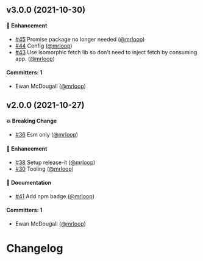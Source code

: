 

## v3.0.0 (2021-10-30)

#### :rocket: Enhancement
* [#45](https://github.com/mrloop/race-lib/pull/45) Promise package no longer needed ([@mrloop](https://github.com/mrloop))
* [#44](https://github.com/mrloop/race-lib/pull/44) Config ([@mrloop](https://github.com/mrloop))
* [#43](https://github.com/mrloop/race-lib/pull/43) Use isomorphic fetch lib so don't need to inject fetch by consuming app. ([@mrloop](https://github.com/mrloop))

#### Committers: 1
- Ewan McDougall ([@mrloop](https://github.com/mrloop))

## v2.0.0 (2021-10-27)

#### :boom: Breaking Change
* [#36](https://github.com/mrloop/race-lib/pull/36) Esm only ([@mrloop](https://github.com/mrloop))

#### :rocket: Enhancement
* [#38](https://github.com/mrloop/race-lib/pull/38) Setup release-it ([@mrloop](https://github.com/mrloop))
* [#30](https://github.com/mrloop/race-lib/pull/30) Tooling ([@mrloop](https://github.com/mrloop))

#### :memo: Documentation
* [#41](https://github.com/mrloop/race-lib/pull/41) Add npm badge ([@mrloop](https://github.com/mrloop))

#### Committers: 1
- Ewan McDougall ([@mrloop](https://github.com/mrloop))

# Changelog
